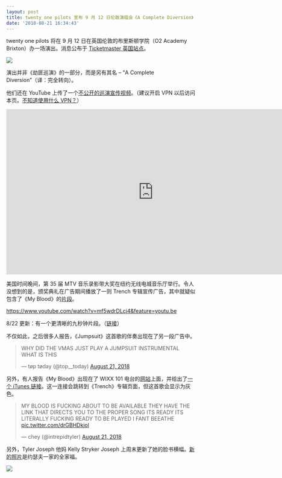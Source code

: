 ```yaml
---
layout: post
title: twenty one pilots 宣布 9 月 12 日伦敦演唱会《A Complete Diversion》
date: '2018-08-21 16:34:43'
---
```



twenty one pilots 将在 9 月 12 日在英国伦敦的布里斯顿学院（O2 Academy Brixton）办一场演出。消息公布于 [Ticketmaster 英国站点](https://www.ticketmaster.co.uk/twentyonepilots)。

[![](https://i1.wp.com/res.cloudinary.com/du5vcylqh/image/upload/v1545554869/top-ticketmaster-o2-9-12_my3ngb.png?resize=538%2C439&ssl=1)](https://i1.wp.com/res.cloudinary.com/du5vcylqh/image/upload/v1545554869/top-ticketmaster-o2-9-12_my3ngb.png?ssl=1)

演出并非《劫匪巡演》的一部分，而是另有其名 – “A Complete Diversion”（译：完全转向）。

他们还在 YouTube 上传了一个[不公开的巡演宣传视频](https://www.youtube.com/watch?v=SJjJQH01Urk&feature=youtu.be)。（建议开启 VPN 以后访问本页。[不知道使用什么 VPN？](http://www.dun4real.org/how-to-vpn/)）

<iframe allow="accelerometer; autoplay; encrypted-media; gyroscope; picture-in-picture" allowfullscreen="" frameborder="0" height="439" src="https://www.youtube.com/embed/SJjJQH01Urk?feature=oembed" width="780"></iframe>

美国时间晚间，第 35 届 MTV 音乐录影带大奖在纽约无线电城音乐厅举行。令人没想到的是，颁奖典礼在广告期间播放了一则 Trench 专辑宣传广告，其中就疑似包含了《My Blood》的[片段](https://www.youtube.com/watch?v=mf5wdrDLcj4&feature=youtu.be)。

https://www.youtube.com/watch?v=mf5wdrDLcj4&feature=youtu.be

8/22 更新：有一个更清晰的九秒钟片段。（[链接](https://twitter.com/levitatingtyler/status/1032059115454050304?s=19)）

不仅如此，之后很多人报告，《Jumpsuit》这首歌的伴奏出现在了另一段广告中。

> WHY DID THE VMAS JUST PLAY A JUMPSUIT INSTRUMENTAL WHAT IS THIS
> 
> — tøp tøday (@top__today) [August 21, 2018](https://twitter.com/top__today/status/1031745881748463618?ref_src=twsrc%5Etfw)

<script async="" charset="utf-8" src="https://platform.twitter.com/widgets.js"></script>

另外，有人报告《My Blood》出现在了 WIXX 101 电台的[网站](https://wixx.com/music/track/21/my-blood/)上面，并给出了[一个 iTunes 链接](https://itunes.apple.com/us/album/my-blood/1422828208?i=1422828213&uo=4&at=11l8Bd)。这一连接会跳转到《Trench》专辑页面，但这首歌会显示为灰色。

> MY BLOOD IS FUCKING ABOUT TO BE AVAILABLE THEY HAVE THE LINK THAT DIRECTS YOU TO THE PROPER SONG ITS READY ITS LITERALLY FUCKING READY TO BE PLAYED I FANT BEEATHE [pic.twitter.com/drGBHDkiol](https://t.co/drGBHDkiol)
> 
> — chey (@intrepidtyler) [August 21, 2018](https://twitter.com/intrepidtyler/status/1031742101426462721?ref_src=twsrc%5Etfw)

<script async="" charset="utf-8" src="https://platform.twitter.com/widgets.js"></script>

另外，Tyler Joseph 他妈 Kelly Stryker Joseph 上周末更新了她的脸书横幅。[新的照片](https://www.facebook.com/photo.php?fbid=10156346891621539&id=727166538&set=a.10156346891931539&anchor_composer=false)是约瑟夫一家的全家福。

[![](https://i1.wp.com/res.cloudinary.com/du5vcylqh/image/upload/v1545554863/39502456_10156346891631539_5638805856465190912_o_ynsxvx.jpg?resize=780%2C585&ssl=1)](https://i1.wp.com/res.cloudinary.com/du5vcylqh/image/upload/v1545554863/39502456_10156346891631539_5638805856465190912_o_ynsxvx.jpg?ssl=1)


